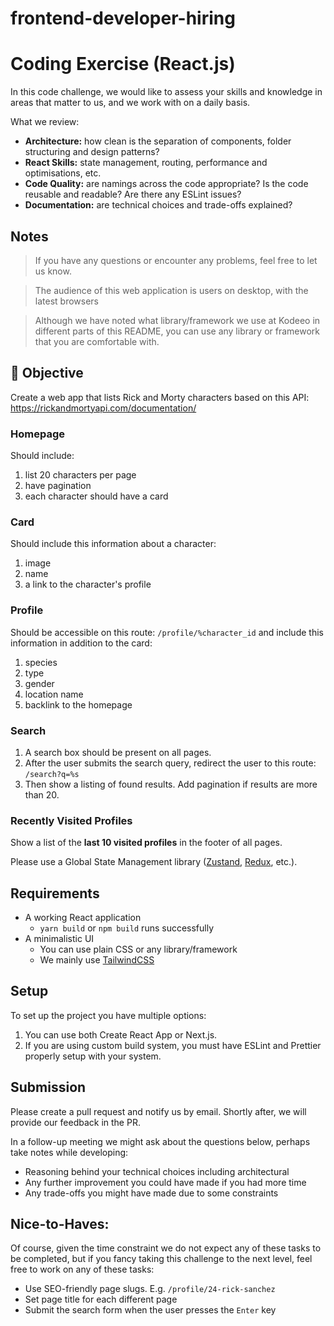 # frontend-developer-hiring

# Coding Exercise (React.js)

In this code challenge, we would like to assess your skills and knowledge in areas that matter to us, and we work with on a daily basis.

What we review:

-   **Architecture:** how clean is the separation of components, folder structuring and design patterns?
-   **React Skills:** state management, routing, performance and optimisations, etc.
-   **Code Quality:** are namings across the code appropriate? Is the code reusable and readable? Are there any ESLint issues?
-   **Documentation:** are technical choices and trade-offs explained?

## Notes
> If you have any questions or encounter any problems, feel free to let us know.

> The audience of this web application is users on desktop, with the latest browsers

> Although we have noted what library/framework we use at Kodeeo in different parts of this README, you can use any library or framework that you are comfortable with.

## 🎯 Objective

Create a web app that lists Rick and Morty characters based on this API: https://rickandmortyapi.com/documentation/

### Homepage

Should include:

1. list 20 characters per page
2. have pagination
3. each character should have a card

### Card
Should include this information about a character:
1. image
2. name
4. a link to the character's profile

### Profile
Should be accessible on this route: `/profile/%character_id` and include this information in addition to the card:

1. species
2. type
3. gender
4. location name
5. backlink to the homepage

### Search
1. A search box should be present on all pages.
2. After the user submits the search query, redirect the user to this route: `/search?q=%s`
3. Then show a listing of found results. Add pagination if results are more than 20.

### Recently Visited Profiles
Show a list of the **last 10 visited profiles** in the footer of all pages.

Please use a Global State Management library ([Zustand](https://github.com/pmndrs/zustand), [Redux](https://redux.js.org/), etc.).

## Requirements

-   A working React application
    -   `yarn build` or `npm build` runs successfully
-   A minimalistic UI
    -   You can use plain CSS or any library/framework
    -   We mainly use [TailwindCSS](https://tailwindcss.com/)

## Setup

To set up the project you have multiple options:

1. You can use both Create React App or Next.js.
2. If you are using custom build system, you must have ESLint and Prettier properly setup with your system.

## Submission

Please create a pull request and notify us by email.
Shortly after, we will provide our feedback in the PR.

In a follow-up meeting we might ask about the questions below, perhaps take notes while developing:
-   Reasoning behind your technical choices including architectural
-   Any further improvement you could have made if you had more time
-   Any trade-offs you might have made due to some constraints

## Nice-to-Haves:
Of course, given the time constraint we do not expect any of these tasks to be completed, but if you fancy taking this challenge to the next level, feel free to work on any of these tasks:
-   Use SEO-friendly page slugs. E.g. `/profile/24-rick-sanchez`
-   Set page title for each different page
-   Submit the search form when the user presses the `Enter` key
